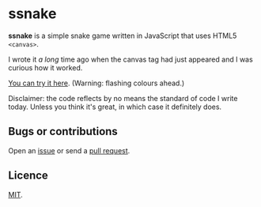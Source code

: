 # ssnake

**ssnake** is a simple snake game written in JavaScript that uses HTML5 `<canvas>`. 

I wrote it *a long* time ago when the canvas tag had just appeared and I was curious how it worked. 

[You can try it here](http://crdx.github.io/ssnake). (Warning: flashing colours ahead.)

Disclaimer: the code reflects by no means the standard of code I write today. Unless you think it's great, in which case it definitely does.

## Bugs or contributions

Open an [issue](http://github.com/crdx/ssnake/issues) or send a [pull request](http://github.com/crdx/ssnake/pulls).

## Licence

[MIT](LICENCE.md).
